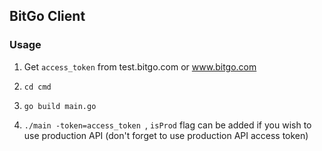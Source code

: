 <h2>BitGo Client</h2>

<h3>Usage</h3>



1. Get `access_token` from test.bitgo.com or www.bitgo.com

2. `cd cmd`

3. `go build main.go`

4. `./main -token=access_token `, `isProd` flag can be added if you wish to use production API (don't forget to use production API access token)




